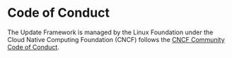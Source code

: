 # Code of Conduct

The Update Framework is managed by the Linux Foundation under the Cloud Native
Computing Foundation (CNCF) follows the [CNCF Community Code of
Conduct](https://github.com/cncf/foundation/blob/master/code-of-conduct.md).
